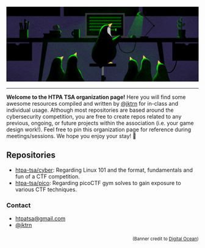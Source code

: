 <p align="center">
  <img src="/profile/banner.png">
</p>


***
**Welcome to the HTPA TSA organization page!** Here you will find some awesome resources compiled and written by [@jktrn](https://github.com/jktrn) for in-class and individual usage. Although most repositories are based around the cybersecurity competition, you are free to create repos related to any previous, ongoing, or future projects within the association (i.e. your game design work!). Feel free to pin this organization page for reference during meetings/sessions. We hope you enjoy your stay! 💙

## Repositories
- [htpa-tsa/cyber](https://github.com/htpa-tsa/cyber): Regarding Linux 101 and the format, fundamentals and fun of a CTF competition.
- [htpa-tsa/pico](https://github.com/htpa-tsa/pico): Regarding picoCTF gym solves to gain exposure to various CTF techniques.

### Contact
- htpatsa@gmail.com
- [@jktrn](https://github.com/jktrn)

<p align="right"><sub>(Banner credit to <a href="http://do.co/tuxwithfriends">Digital Ocean</a>)</sub></p>

